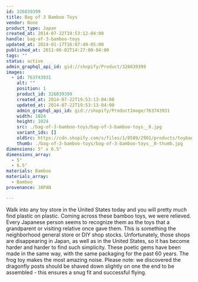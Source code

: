 ```yaml
---
id: 326839399
title: Bag of 3 Bamboo Toys
vendor: None
product_type: Japan
created_at: 2014-07-22T19:53:12-04:00
handle: bag-of-3-bamboo-toys
updated_at: 2024-01-17T16:07:49-05:00
published_at: 2011-06-02T14:27:00-04:00
tags: ""
status: active
admin_graphql_api_id: gid://shopify/Product/326839399
images:
  - id: 763743931
    alt: ""
    position: 1
    product_id: 326839399
    created_at: 2014-07-22T19:53:13-04:00
    updated_at: 2014-07-22T19:53:13-04:00
    admin_graphql_api_id: gid://shopify/ProductImage/763743931
    width: 1024
    height: 1024
    src: ./bag-of-3-bamboo-toys/bag-of-3-bamboo-toys__0.jpg
    variant_ids: []
    oldSrc: https://cdn.shopify.com/s/files/1/0589/2901/products/toybag1.jpeg?v=1406073193
    thumb: ./bag-of-3-bamboo-toys/bag-of-3-bamboo-toys__0-thumb.jpg
dimensions: 5" x 6.5"
dimensions_array:
  - 5"
  - 6.5"
materials: Bamboo
materials_array:
  - Bamboo
provenance: JAPAN

---
```


Walk into any toy store in the United States today and you will pretty much find plastic on plastic. Coming across these bamboo toys, we were relieved. Every Japanese person seems to recognize them as the toys that a grandparent or visiting relative once gave them. This is something the neighborhood general store or DIY shop stocks. Unfortunately, those shops are disappearing in Japan, as well as in the United States, so it has become harder and harder to find such simplicity. These poetic gems have been made in the same way, with the same packaging for the past 60 years. The frog toy makes the most amazing noise. Please note: we discovered the dragonfly posts should be shaved down slightly on one the end to be assembled - this ensures a snug fit and successful flying.